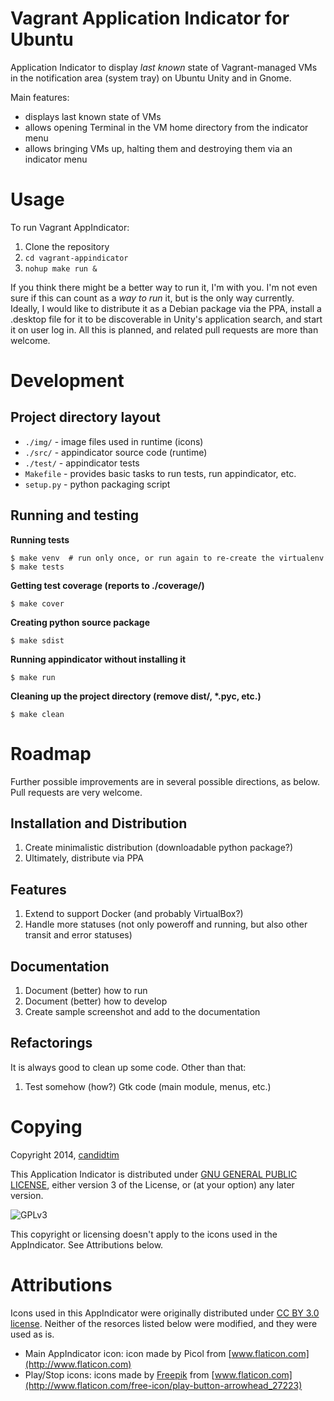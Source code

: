 # Vagrant Application Indicator for Ubuntu

Application Indicator to display *last known* state of Vagrant-managed VMs in the
notification area (system tray) on Ubuntu Unity and in Gnome.

Main features:

- displays last known state of VMs
- allows opening Terminal in the VM home directory from the indicator menu
- allows bringing VMs up, halting them and destroying them via an indicator menu


# Usage

To run Vagrant AppIndicator:

1. Clone the repository
2. `cd vagrant-appindicator`
3. `nohup make run &`

If you think there might be a better way to run it, I'm with you. I'm not
even sure if this can count as a *way to run* it, but is the only way currently.
Ideally, I would like to distribute it as a Debian package via the PPA, 
install a .desktop file for it to be discoverable in Unity's application 
search, and start it on user log in. All this is planned, and related pull 
requests are more than welcome.


# Development

## Project directory layout

- `./img/` - image files used in runtime (icons)
- `./src/` - appindicator source code (runtime)
- `./test/` - appindicator tests
- `Makefile` - provides basic tasks to run tests, run appindicator, etc.
- `setup.py` - python packaging script

## Running and testing

**Running tests**

    $ make venv  # run only once, or run again to re-create the virtualenv
    $ make tests

**Getting test coverage (reports to ./coverage/)**

	$ make cover

**Creating python source package**

    $ make sdist

**Running appindicator without installing it**

    $ make run

**Cleaning up the project directory (remove dist/, \*.pyc, etc.)**

    $ make clean


# Roadmap

Further possible improvements are in several possible directions, as below.
Pull requests are very welcome.

## Installation and Distribution

1. Create minimalistic distribution (downloadable python package?)
2. Ultimately, distribute via PPA

## Features

1. Extend to support Docker (and probably VirtualBox?)
2. Handle more statuses (not only poweroff and running, but also other transit and error statuses)

## Documentation

1. Document (better) how to run
2. Document (better) how to develop 
3. Create sample screenshot and add to the documentation

## Refactorings

It is always good to clean up some code. Other than that:

1. Test somehow (how?) Gtk code (main module, menus, etc.) 


# Copying

Copyright 2014, [candidtim](https://github.com/candidtim)

This Application Indicator is distributed under 
[GNU GENERAL PUBLIC LICENSE](http://www.gnu.org/licenses/gpl.html), 
either version 3 of the License, or (at your option) any later version.

![GPLv3](http://www.gnu.org/graphics/gplv3-88x31.png)

This copyright or licensing doesn't apply to the icons used in the AppIndicator.
See Attributions below.

# Attributions

Icons used in this AppIndicator were originally distributed under 
[CC BY 3.0 license](http://creativecommons.org/licenses/by/3.0/). Neither
of the resorces listed below were modified, and they were used as is.

- Main AppIndicator icon: icon made by Picol from [www.flaticon.com](http://www.flaticon.com)
- Play/Stop icons: icons made by [Freepik](http://www.freepik.com) from [www.flaticon.com](http://www.flaticon.com/free-icon/play-button-arrowhead_27223)
